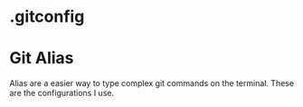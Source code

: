 # .gitconfig

<h1>Git Alias</h1>

Alias are a easier way to type complex git commands on the terminal.
These are the configurations I use.
